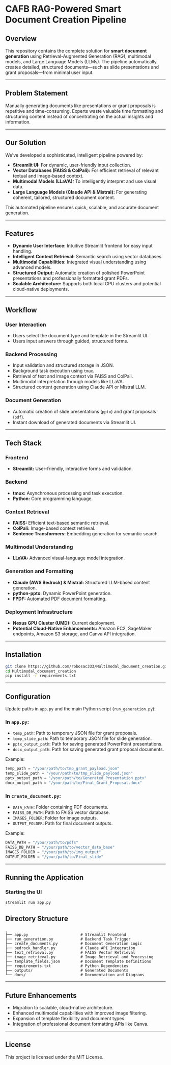 # CAFB RAG-Powered Smart Document Creation Pipeline

## Overview
This repository contains the complete solution for **smart document generation** using Retrieval-Augmented Generation (RAG), multimodal models, and Large Language Models (LLMs). The pipeline automatically creates detailed, structured documents—such as slide presentations and grant proposals—from minimal user input.

---

## Problem Statement

Manually generating documents like presentations or grant proposals is repetitive and time-consuming. Experts waste valuable time formatting and structuring content instead of concentrating on the actual insights and information.

---

## Our Solution

We've developed a sophisticated, intelligent pipeline powered by:

- **Streamlit UI:** For dynamic, user-friendly input collection.
- **Vector Databases (FAISS & ColPali):** For efficient retrieval of relevant textual and image-based context.
- **Multimodal Models (LLaVA):** To intelligently interpret and use visual data.
- **Large Language Models (Claude API & Mistral):** For generating coherent, tailored, structured document content.

This automated pipeline ensures quick, scalable, and accurate document generation.

---

## Features

- **Dynamic User Interface:** Intuitive Streamlit frontend for easy input handling.
- **Intelligent Context Retrieval:** Semantic search using vector databases.
- **Multimodal Capabilities:** Integrated visual understanding using advanced models.
- **Structured Output:** Automatic creation of polished PowerPoint presentations and professionally formatted grant PDFs.
- **Scalable Architecture:** Supports both local GPU clusters and potential cloud-native deployments.

---

## Workflow

### User Interaction
- Users select the document type and template in the Streamlit UI.
- Users input answers through guided, structured forms.

### Backend Processing
- Input validation and structured storage in JSON.
- Background task execution using `tmux`.
- Retrieval of text and image context via FAISS and ColPali.
- Multimodal interpretation through models like LLaVA.
- Structured content generation using Claude API or Mistral LLM.

### Document Generation
- Automatic creation of slide presentations (`pptx`) and grant proposals (`pdf`).
- Instant download of generated documents via Streamlit UI.

---

## Tech Stack

### Frontend
- **Streamlit:** User-friendly, interactive forms and validation.

### Backend
- **tmux:** Asynchronous processing and task execution.
- **Python:** Core programming language.

### Context Retrieval
- **FAISS:** Efficient text-based semantic retrieval.
- **ColPali:** Image-based context retrieval.
- **Sentence Transformers:** Embedding generation for semantic search.

### Multimodal Understanding
- **LLaVA:** Advanced visual-language model integration.

### Generation and Formatting
- **Claude (AWS Bedrock) & Mistral:** Structured LLM-based content generation.
- **python-pptx:** Dynamic PowerPoint generation.
- **FPDF:** Automated PDF document formatting.

### Deployment Infrastructure
- **Nexus GPU Cluster (UMD):** Current deployment.
- **Potential Cloud-Native Enhancements:** Amazon EC2, SageMaker endpoints, Amazon S3 storage, and Canva API integration.

---

## Installation

```bash
git clone https://github.com/robosac333/Multimodal_document_creation.git
cd Multimodal_document_creation
pip install -r requirements.txt
```

---

## Configuration

Update paths in `app.py` and the main Python script (`run_generation.py`):

### In `app.py`:

- `temp_path`: Path to temporary JSON file for grant proposals.
- `temp_slide_path`: Path to temporary JSON file for slide generation.
- `pptx_output_path`: Path for saving generated PowerPoint presentations.
- `docx_output_path`: Path for saving generated grant proposal documents.

Example:
```python
temp_path = "/your/path/to/tmp_grant_payload.json"
temp_slide_path = "/your/path/to/tmp_slide_payload.json"
pptx_output_path = "/your/path/to/Generated_Presentation.pptx"
docx_output_path = "/your/path/to/Final_Grant_Proposal.docx"
```

### In `create_document.py`:

- `DATA_PATH`: Folder containing PDF documents.
- `FAISS_DB_PATH`: Path to FAISS vector database.
- `IMAGES_FOLDER`: Folder for image outputs.
- `OUTPUT_FOLDER`: Path for final document outputs.

Example:
```python
DATA_PATH = "/your/path/to/pdfs"
FAISS_DB_PATH = "/your/path/to/vector_data_base"
IMAGES_FOLDER = "/your/path/to/img_output"
OUTPUT_FOLDER = "/your/path/to/Final_slide"
```

---

## Running the Application

### Starting the UI
```bash
streamlit run app.py
```


## Directory Structure
```
.
├── app.py                       # Streamlit Frontend
├── run_generation.py            # Backend Task Trigger
├── create_documents.py          # Document Generation Logic
├── bedrock_handler.py           # Claude API Integration
├── text_retrieval.py            # FAISS Vector Retrieval
├── image_retrieval.py           # Image Retrieval and Processing
├── template_fields.json         # Document Template Definitions
├── requirements.txt             # Python Dependencies
├── outputs/                     # Generated Documents
└── docs/                        # Documentation and Diagrams
```

---

## Future Enhancements

- Migration to scalable, cloud-native architecture.
- Enhanced multimodal capabilities with improved image filtering.
- Expansion of template flexibility and document types.
- Integration of professional document formatting APIs like Canva.

---

## License

This project is licensed under the MIT License.



